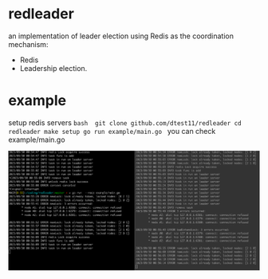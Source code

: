 # redleader
an implementation of leader election using Redis as the coordination mechanism:

* Redis
* Leadership election.

# example
setup redis servers
``bash 
git clone github.com/dtest11/redleader
cd redleader
make setup
go run example/main.go
``
you can check example/main.go

![alt text](example/img.png "Title")